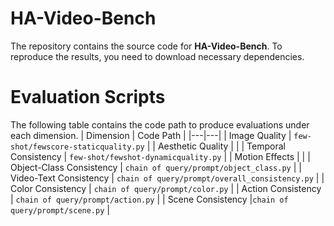 # HA-Video-Bench
The repository contains the source code for **HA-Video-Bench**. To reproduce the results, you need to download necessary dependencies. 

# Evaluation Scripts
The following table contains the code path to produce evaluations under each dimension.
| Dimension  |  Code Path |
|---|---|
| Image Quality  |  `few-shot/fewscore-staticquality.py` |
| Aesthetic Quality  |   |
| Temporal Consistency | `few-shot/fewshot-dynamicquality.py`  |
| Motion Effects | |
| Object-Class Consistency | `chain of query/prompt/object_class.py` |
| Video-Text Consistency | `chain of query/prompt/overall_consistency.py` |
| Color Consistency | `chain of query/prompt/color.py` |
| Action Consistency | `chain of query/prompt/action.py` |
| Scene Consistency |`chain of query/prompt/scene.py` |
